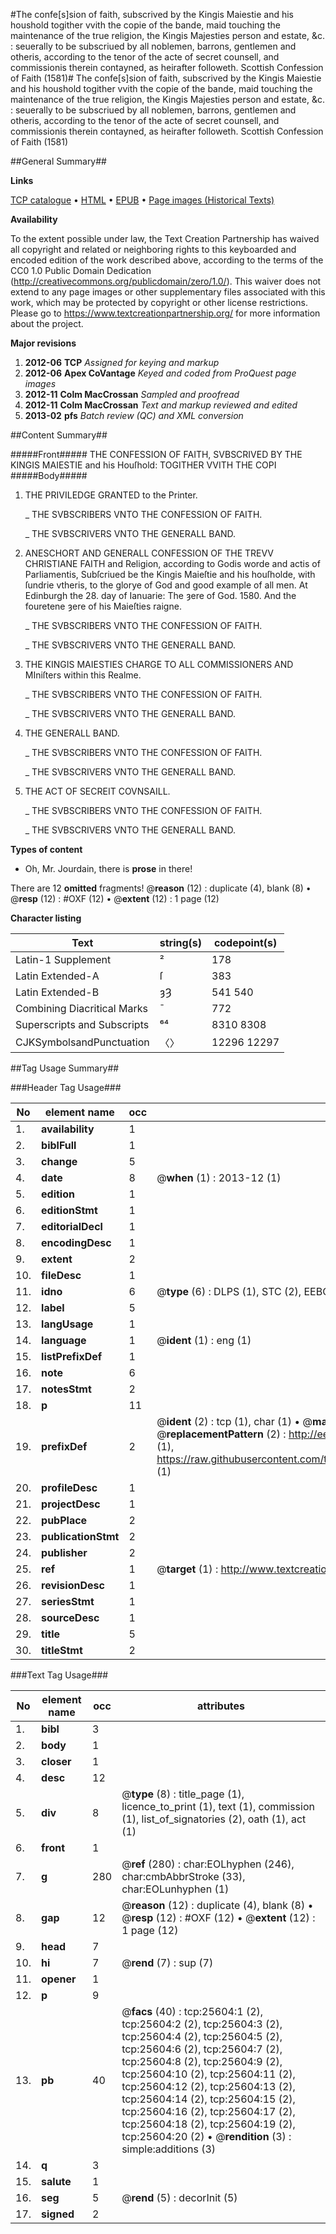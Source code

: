 #The confe[s]sion of faith, subscrived by the Kingis Maiestie and his houshold togither vvith the copie of the bande, maid touching the maintenance of the true religion, the Kingis Majesties person and estate, &c. : seuerally to be subscriued by all noblemen, barrons, gentlemen and otheris, according to the tenor of the acte of secret counsell, and commissionis therein contayned, as heirafter followeth. Scottish Confession of Faith (1581)#
The confe[s]sion of faith, subscrived by the Kingis Maiestie and his houshold togither vvith the copie of the bande, maid touching the maintenance of the true religion, the Kingis Majesties person and estate, &c. : seuerally to be subscriued by all noblemen, barrons, gentlemen and otheris, according to the tenor of the acte of secret counsell, and commissionis therein contayned, as heirafter followeth.
Scottish Confession of Faith (1581)

##General Summary##

**Links**

[TCP catalogue](http://www.ota.ox.ac.uk/tcp/)  • 
[HTML](http://tei.it.ox.ac.uk/tcp/Texts-HTML/free/A11/A11734.html)  • 
[EPUB](http://tei.it.ox.ac.uk/tcp/Texts-EPUB/free/A11/A11734.epub) • 
[Page images (Historical Texts)](https://historicaltexts.jisc.ac.uk/eebo-22546838e)

**Availability**

To the extent possible under law, the Text Creation Partnership has waived all copyright and related or neighboring rights to this keyboarded and encoded edition of the work described above, according to the terms of the CC0 1.0 Public Domain Dedication (http://creativecommons.org/publicdomain/zero/1.0/). This waiver does not extend to any page images or other supplementary files associated with this work, which may be protected by copyright or other license restrictions. Please go to https://www.textcreationpartnership.org/ for more information about the project.

**Major revisions**

1. __2012-06__ __TCP__ *Assigned for keying and markup*
1. __2012-06__ __Apex CoVantage__ *Keyed and coded from ProQuest page images*
1. __2012-11__ __Colm MacCrossan__ *Sampled and proofread*
1. __2012-11__ __Colm MacCrossan__ *Text and markup reviewed and edited*
1. __2013-02__ __pfs__ *Batch review (QC) and XML conversion*

##Content Summary##

#####Front#####
THE CONFESSION OF FAITH, SVBSCRIVED BY THE KINGIS MAIESTIE and his Houſhold: TOGITHER VVITH THE COPI
#####Body#####

1. THE PRIVILEDGE GRANTED to the Printer.

    _ THE SVBSCRIBERS VNTO THE CONFESSION OF FAITH.

    _ THE SVBSCRIVERS VNTO THE GENERALL BAND.

1. ANESCHORT AND GENERALL CONFESSION OF THE TREVV CHRISTIANE FAITH and Religion, according to Godis worde and actis of Parliamentis, Subſcriued be the Kingis Maieſtie and his houſholde, with ſundrie vtheris, to the glorye of God and good example of all men. At Edinburgh the 28. day of Ianuarie: The ȝere of God. 1580. And the fouretene ȝere of his Maieſties raigne.

    _ THE SVBSCRIBERS VNTO THE CONFESSION OF FAITH.

    _ THE SVBSCRIVERS VNTO THE GENERALL BAND.

1. THE KINGIS MAIESTIES CHARGE TO ALL COMMISSIONERS AND MIniſters within this Realme.

    _ THE SVBSCRIBERS VNTO THE CONFESSION OF FAITH.

    _ THE SVBSCRIVERS VNTO THE GENERALL BAND.

1. THE GENERALL BAND.

    _ THE SVBSCRIBERS VNTO THE CONFESSION OF FAITH.

    _ THE SVBSCRIVERS VNTO THE GENERALL BAND.

1. THE ACT OF SECREIT COVNSAILL.

    _ THE SVBSCRIBERS VNTO THE CONFESSION OF FAITH.

    _ THE SVBSCRIVERS VNTO THE GENERALL BAND.

**Types of content**

  * Oh, Mr. Jourdain, there is **prose** in there!

There are 12 **omitted** fragments! 
 @__reason__ (12) : duplicate (4), blank (8)  •  @__resp__ (12) : #OXF (12)  •  @__extent__ (12) : 1 page (12)

**Character listing**


|Text|string(s)|codepoint(s)|
|---|---|---|
|Latin-1 Supplement|²|178|
|Latin Extended-A|ſ|383|
|Latin Extended-B|ȝȜ|541 540|
|Combining             Diacritical Marks|̄|772|
|Superscripts             and Subscripts|⁶⁴|8310 8308|
|CJKSymbolsandPunctuation|〈〉|12296 12297|

##Tag Usage Summary##

###Header Tag Usage###

|No|element name|occ|attributes|
|---|---|---|---|
|1.|__availability__|1||
|2.|__biblFull__|1||
|3.|__change__|5||
|4.|__date__|8| @__when__ (1) : 2013-12 (1)|
|5.|__edition__|1||
|6.|__editionStmt__|1||
|7.|__editorialDecl__|1||
|8.|__encodingDesc__|1||
|9.|__extent__|2||
|10.|__fileDesc__|1||
|11.|__idno__|6| @__type__ (6) : DLPS (1), STC (2), EEBO-CITATION (1), OCLC (1), VID (1)|
|12.|__label__|5||
|13.|__langUsage__|1||
|14.|__language__|1| @__ident__ (1) : eng (1)|
|15.|__listPrefixDef__|1||
|16.|__note__|6||
|17.|__notesStmt__|2||
|18.|__p__|11||
|19.|__prefixDef__|2| @__ident__ (2) : tcp (1), char (1)  •  @__matchPattern__ (2) : ([0-9\-]+):([0-9IVX]+) (1), (.+) (1)  •  @__replacementPattern__ (2) : http://eebo.chadwyck.com/downloadtiff?vid=$1&page=$2 (1), https://raw.githubusercontent.com/textcreationpartnership/Texts/master/tcpchars.xml#$1 (1)|
|20.|__profileDesc__|1||
|21.|__projectDesc__|1||
|22.|__pubPlace__|2||
|23.|__publicationStmt__|2||
|24.|__publisher__|2||
|25.|__ref__|1| @__target__ (1) : http://www.textcreationpartnership.org/docs/. (1)|
|26.|__revisionDesc__|1||
|27.|__seriesStmt__|1||
|28.|__sourceDesc__|1||
|29.|__title__|5||
|30.|__titleStmt__|2||


###Text Tag Usage###

|No|element name|occ|attributes|
|---|---|---|---|
|1.|__bibl__|3||
|2.|__body__|1||
|3.|__closer__|1||
|4.|__desc__|12||
|5.|__div__|8| @__type__ (8) : title_page (1), licence_to_print (1), text (1), commission (1), list_of_signatories (2), oath (1), act (1)|
|6.|__front__|1||
|7.|__g__|280| @__ref__ (280) : char:EOLhyphen (246), char:cmbAbbrStroke (33), char:EOLunhyphen (1)|
|8.|__gap__|12| @__reason__ (12) : duplicate (4), blank (8)  •  @__resp__ (12) : #OXF (12)  •  @__extent__ (12) : 1 page (12)|
|9.|__head__|7||
|10.|__hi__|7| @__rend__ (7) : sup (7)|
|11.|__opener__|1||
|12.|__p__|9||
|13.|__pb__|40| @__facs__ (40) : tcp:25604:1 (2), tcp:25604:2 (2), tcp:25604:3 (2), tcp:25604:4 (2), tcp:25604:5 (2), tcp:25604:6 (2), tcp:25604:7 (2), tcp:25604:8 (2), tcp:25604:9 (2), tcp:25604:10 (2), tcp:25604:11 (2), tcp:25604:12 (2), tcp:25604:13 (2), tcp:25604:14 (2), tcp:25604:15 (2), tcp:25604:16 (2), tcp:25604:17 (2), tcp:25604:18 (2), tcp:25604:19 (2), tcp:25604:20 (2)  •  @__rendition__ (3) : simple:additions (3)|
|14.|__q__|3||
|15.|__salute__|1||
|16.|__seg__|5| @__rend__ (5) : decorInit (5)|
|17.|__signed__|2||
